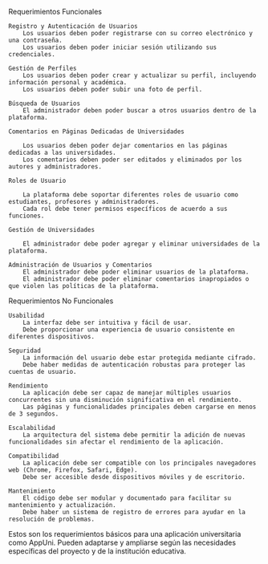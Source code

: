 Requerimientos Funcionales

    Registro y Autenticación de Usuarios
        Los usuarios deben poder registrarse con su correo electrónico y una contraseña.
        Los usuarios deben poder iniciar sesión utilizando sus credenciales.

    Gestión de Perfiles
        Los usuarios deben poder crear y actualizar su perfil, incluyendo información personal y académica.
        Los usuarios deben poder subir una foto de perfil.

    Búsqueda de Usuarios
        El administrador deben poder buscar a otros usuarios dentro de la plataforma.

    Comentarios en Páginas Dedicadas de Universidades

        Los usuarios deben poder dejar comentarios en las páginas dedicadas a las universidades.
        Los comentarios deben poder ser editados y eliminados por los autores y administradores.

    Roles de Usuario

        La plataforma debe soportar diferentes roles de usuario como estudiantes, profesores y administradores.
        Cada rol debe tener permisos específicos de acuerdo a sus funciones.

    Gestión de Universidades

        El administrador debe poder agregar y eliminar universidades de la plataforma.

    Administración de Usuarios y Comentarios
        El administrador debe poder eliminar usuarios de la plataforma.
        El administrador debe poder eliminar comentarios inapropiados o que violen las políticas de la plataforma.

Requerimientos No Funcionales

    Usabilidad
        La interfaz debe ser intuitiva y fácil de usar.
        Debe proporcionar una experiencia de usuario consistente en diferentes dispositivos.

    Seguridad
        La información del usuario debe estar protegida mediante cifrado.
        Debe haber medidas de autenticación robustas para proteger las cuentas de usuario.

    Rendimiento
        La aplicación debe ser capaz de manejar múltiples usuarios concurrentes sin una disminución significativa en el rendimiento.
        Las páginas y funcionalidades principales deben cargarse en menos de 3 segundos.

    Escalabilidad
        La arquitectura del sistema debe permitir la adición de nuevas funcionalidades sin afectar el rendimiento de la aplicación.

    Compatibilidad
        La aplicación debe ser compatible con los principales navegadores web (Chrome, Firefox, Safari, Edge).
        Debe ser accesible desde dispositivos móviles y de escritorio.

    Mantenimiento
        El código debe ser modular y documentado para facilitar su mantenimiento y actualización.
        Debe haber un sistema de registro de errores para ayudar en la resolución de problemas.

Estos son los requerimientos básicos para una aplicación universitaria como AppUni. Pueden adaptarse y ampliarse según las necesidades específicas del proyecto y de la institución educativa.